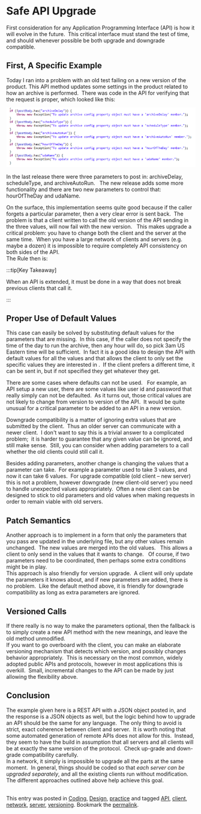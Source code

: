 #  Safe API Upgrade

First consideration for any Application Programming Interface (API) is how it will evolve in the future.  This critical interface must stand the test of time, and should whenever possible be both upgrade and downgrade compatible. 

## First, A Specific Example

Today I ran into a problem with an old test failing on a new version of the product. This API method updates some settings in the product related to how an archive is performed.  There was code in the API for verifying that the request is proper, which looked like this:  

![APIExample](safe-api-upgrade-img1.png)  

In the last release there were three parameters to post in: archiveDelay, scheduleType, and archiveAutoRun.   The new release adds some more functionality and there are two new parameters to control that:  hourOfTheDay and udaName. 
 
On the surface, this implementation seems quite good because if the caller forgets a particular parameter, then a very clear error is sent back.  The problem is that a client written to call the old version of the API sending in the three values, will now fail with the new version.   This makes upgrade a critical problem: you have to change both the client and the server at the same time.  When you have a large network of clients and servers (e.g. maybe a dozen) it is impossible to require completely API consistency on both sides of the API.  
The Rule then is:

:::tip[Key Takeaway]

When an API is extended, it must be done in a way that does not break previous clients that call it.

:::

## Proper Use of Default Values

This case can easily be solved by substituting default values for the parameters that are missing.  In this case, if the caller does not specify the time of the day to run the archive, then any hour will do, so pick 3am US Eastern time will be sufficient.  In fact it is a good idea to design the API with default values for all the values and that allows the client to only set the specific values they are interested in .  If the client prefers a different time, it can be sent in, but if not specified they get whatever they get.  

There are some cases where defaults can not be used.   For example, an API setup a new user, there are some values like user id and password that really simply can not be defaulted.  As it turns out, those critical values are not likely to change from version to version of the API.  It would be quite unusual for a critical parameter to be added to an API in a new version.  

Downgrade compatibility is a matter of ignoring extra values that are submitted by the client.  Thus an older server can communicate with a newer client.  I don't want to say this is a trivial answer to a complicated problem;  it is harder to guarantee that any given value can be ignored, and still make sense.  Still, you can consider when adding parameters to a call whether the old clients could still call it.  

Besides adding parameters, another change is changing the values that a parameter can take.  For example a parameter used to take 3 values, and now it can take 6 values.  For upgrade compatible (old client – new server) this is not a problem, however downgrade (new client-old server) you need to handle unexpected values appropriately.  Often a new client can be designed to stick to old parameters and old values when making requests in order to remain viable with old servers.

## Patch Semantics

Another approach is to implement in a form that only the parameters that you pass are updated in the underlying file, but any other values remain unchanged.  The new values are merged into the old values.   This allows a client to only send in the values that it wants to change.   Of course, if two parameters need to be coordinated, then perhaps some extra conditions might be in play.  
This approach is also friendly for version upgrade.  A client will only update the parameters it knows about, and if new parameters are added, there is no problem.  Like the default method above, it is friendly for downgrade compatibility as long as extra parameters are ignored.

## Versioned Calls

If there really is no way to make the parameters optional, then the fallback is to simply create a new API method with the new meanings, and leave the old method unmodified.  
If you want to go overboard with the client, you can make an elaborate versioning mechanism that detects which version, and possibly changes behavior appropriately.  This is necessary on the most common, widely adopted public APIs and protocols, however in most applications this is overkill.  Small, incremental changes to the API can be made by just allowing the flexibility above.

## Conclusion

The example given here is a REST API with a JSON object posted in, and the response is a JSON objects as well, but the logic behind how to upgrade an API should be the same for any language.  The only thing to avoid is strict, exact coherence between client and server.  It is worth noting that some automated generation of remote APIs does not allow for this.  Instead, they seem to have the build in assumption that all servers and all clients will be at exactly the same version of the protocol.  Check up-grade and down-grade compatibility carefully.  
In a network, it simply is impossible to upgrade all the parts at the same moment.  In general, things should be coded so that _each server can be upgraded separately_, and all the existing clients run without modification. The different approaches outlined above help achieve this goal.  
 

This entry was posted in [Coding](https://agiletribe.purplehillsbooks.com/category/coding/), [Design](https://agiletribe.purplehillsbooks.com/category/design/), [practice](https://agiletribe.purplehillsbooks.com/category/practice/) and tagged [API](https://agiletribe.purplehillsbooks.com/tag/api/), [client](https://agiletribe.purplehillsbooks.com/tag/client/), [network](https://agiletribe.purplehillsbooks.com/tag/network/), [server](https://agiletribe.purplehillsbooks.com/tag/server/), [versioning](https://agiletribe.purplehillsbooks.com/tag/versioning/). Bookmark the [permalink](https://agiletribe.purplehillsbooks.com/2020/02/27/safe-api-upgrade/ "Permalink to Safe API Upgrade").